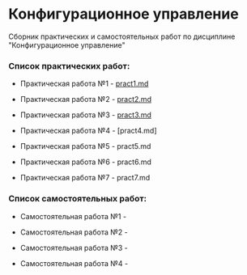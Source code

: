 Конфигурационное управление
========================= 

Сборник практических и самостоятельных работ по дисциплине "Конфигурационное управление"

### **Список практических работ:**

- Практическая работа №1 - [pract1.md](https://github.com/Rashid-Yusubov/Configuration-management/blob/f0fcea77860b705d4abc70223b344db29479e938/pract1/pract1.md)

- Практическая работа №2 - [pract2.md](https://github.com/Rashid-Yusubov/Configuration-management/blob/6a233c0783ee9f818de8f2d9b8f3b60cf7898ea4/pract2/pract2.md)

- Практическая работа №3 - [pract3.md](https://github.com/Rashid-Yusubov/Configuration-management/blob/2b8fe925ab17e3d1fda572e72f074cbb31b4c53e/pract3/pract3.md)
  
- Практическая работа №4 - [pract4.md]
  
- Практическая работа №5 - pract5.md
  
- Практическая работа №6 - pract6.md
  
- Практическая работа №7 - pract7.md
  
### **Список самостоятельных работ:**

- Самостоятельная работа №1 - 

- Самостоятельная работа №2 -
  
- Самостоятельная работа №3 -
  
- Самостоятельная работа №4 -
